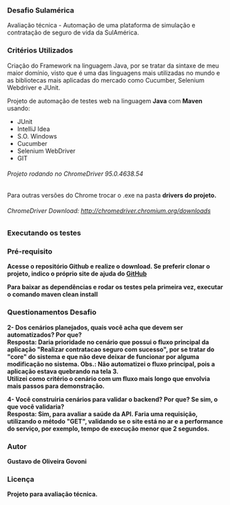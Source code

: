### Desafio Sulamérica
Avaliação técnica - Automação de uma plataforma de simulação e contratação de seguro de vida da SulAmérica.

### Critérios Utilizados 
Criação do Framework na linguagem Java, por se tratar da sintaxe de meu maior domínio, visto que é uma das linguagens mais utilizadas no mundo e as bibliotecas 
mais aplicadas do mercado como Cucumber, Selenium Webdriver e JUnit.

Projeto de automação de testes web na linguagem <b>Java</b> com <b>Maven</b> usando:

- JUnit 
- IntelliJ Idea 
- S.O. Windows 
- Cucumber
- Selenium WebDriver
- GIT

###### Projeto rodando no ChromeDriver 95.0.4638.54

Para outras versões do Chrome trocar o .exe na pasta <b>drivers<b> do projeto.

###### ChromeDriver Download: http://chromedriver.chromium.org/downloads

### Executando os testes

### Pré-requisito
Acesse o repositório Github e realize o download.
Se preferir clonar o projeto, indico o próprio site de ajuda do [GitHub](https://help.github.com/en/articles/cloning-a-repository)

Para baixar as dependências e rodar os testes pela primeira vez, executar o comando <b>maven clean install</b>


### Questionamentos Desafio
2- Dos cenários planejados, quais você acha que devem ser automatizados? Por que?  
Resposta: Daria prioridade no cenário que possui o fluxo principal da aplicação "Realizar contratacao seguro com sucesso", por se tratar
do "core" do sistema e que não deve deixar de funcionar por alguma modificação no sistema.
Obs.: Não automatizei o fluxo principal, pois a aplicação estava quebrando na tela 3.  
Utilizei como critério o cenário com um fluxo mais longo que envolvia mais passos
para demonstração.   

4- Você construiria cenários para validar o backend? Por que? Se sim, o que você validaria?  
Resposta: Sim, para avaliar a saúde da API. Faria uma requisição, utilizando o método "GET", validando se o site está no ar e a performance do serviço, por exemplo,
tempo de execução menor que 2 segundos.  



### Autor

Gustavo de Oliveira Govoni

### Licença

Projeto para avaliação técnica.